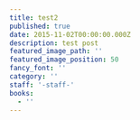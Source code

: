 ```yaml
---
title: test2
published: true
date: 2015-11-02T00:00:00.000Z
description: test post
featured_image_path: ''
featured_image_position: 50
fancy_font: ''
category: ''
staff: '-staff-'
books:
  - ''
---
```


